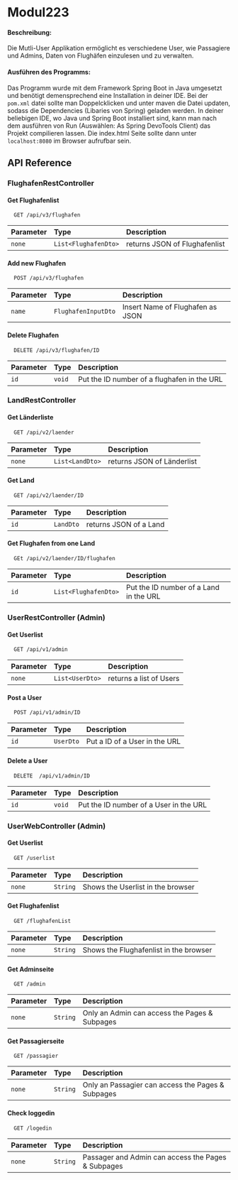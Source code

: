 # Modul223
<h4>Beschreibung: </h4>
Die Mutli-User Applikation ermöglicht es verschiedene User, wie Passagiere und Admins, Daten von Flughäfen einzulesen und zu verwalten.

<h4>Ausführen des Programms:</h4>
Das Programm wurde mit dem Framework Spring Boot in Java umgesetzt und benötigt demensprechend eine Installation in deiner IDE. Bei der <code>pom.xml</code> datei sollte man Doppelcklicken und unter maven die Datei updaten, sodass die Dependencies (Libaries von Spring) geladen werden. In deiner beliebigen IDE, wo Java und Spring Boot installiert sind, kann man nach dem ausführen von Run (Auswählen: As Spring DevoTools Client) das Projekt compilieren lassen. Die index.html Seite sollte dann unter <code>localhost:8080</code> im Browser aufrufbar sein. 

## API Reference

### FlughafenRestController

#### Get Flughafenlist

```http
  GET /api/v3/flughafen
```

| Parameter | Type     | Description                |
| :-------- | :------- | :------------------------- |
| `none` | `List<FlughafenDto>` | returns JSON of Flughafenlist|

#### Add new Flughafen

```http
  POST /api/v3/flughafen
```

| Parameter | Type     | Description                       |
| :-------- | :------- | :-------------------------------- |
| `name`      | `FlughafenInputDto` | Insert Name of Flughafen as JSON|


#### Delete Flughafen

```http
  DELETE /api/v3/flughafen/ID  
```

| Parameter | Type     | Description                       |
| :-------- | :------- | :-------------------------------- |
| `id`      | `void` | Put the ID number of a flughafen in the URL |


### LandRestController

#### Get Länderliste

```http
  GET /api/v2/laender
```

| Parameter | Type     | Description                |
| :-------- | :------- | :------------------------- |
| `none` | `List<LandDto>` | returns JSON of Länderlist|

#### Get Land

```http
  GET /api/v2/laender/ID
```

| Parameter | Type     | Description                       |
| :-------- | :------- | :-------------------------------- |
| `id`      | `LandDto` | returns JSON of a Land |


#### Get Flughafen from one Land

```http
  GEt /api/v2/laender/ID/flughafen  
```

| Parameter | Type     | Description                       |
| :-------- | :------- | :-------------------------------- |
| `id`      | `List<FlughafenDto>` | Put the ID number of a Land in the URL |


### UserRestController (Admin)

#### Get Userlist

```http
  GET /api/v1/admin
```

| Parameter | Type     | Description                |
| :-------- | :------- | :------------------------- |
| `none` | `List<UserDto>` | returns a list of Users|

#### Post a User 

```http
  POST /api/v1/admin/ID
```

| Parameter | Type     | Description                |
| :-------- | :------- | :------------------------- |
| `id` | `UserDto` | Put a ID of a User in the URL|


#### Delete a User

```http
  DELETE  /api/v1/admin/ID
```

| Parameter | Type     | Description                       |
| :-------- | :------- | :-------------------------------- |
| `id`      | `void` | Put the ID number of a User in the URL|


### UserWebController (Admin)

#### Get Userlist

```http
  GET /userlist  
```

| Parameter | Type     | Description                       |
| :-------- | :------- | :-------------------------------- |
| `none`      | `String` | Shows the Userlist in the browser |


#### Get Flughafenlist

```http
  GET /flughafenList
```

| Parameter | Type     | Description                       |
| :-------- | :------- | :-------------------------------- |
| `none`      | `String` | Shows the Flughafenlist in the browser |

#### Get Adminseite

```http
  GET /admin
```

| Parameter | Type     | Description                |
| :-------- | :------- | :------------------------- |
| `none` | `String` | Only an Admin can access the Pages & Subpages|

#### Get Passagierseite

```http
  GET /passagier
```

| Parameter | Type     | Description                       |
| :-------- | :------- | :-------------------------------- |
| `none`      | `String` | Only an Passagier can access the Pages & Subpages |


#### Check loggedin

```http
  GET /logedin
```

| Parameter | Type     | Description                       |
| :-------- | :------- | :-------------------------------- |
| `none`      | `String` | Passager and Admin can access the Pages & Subpages |









